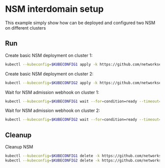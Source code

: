# NSM interdomain setup


This example simply show how can be deployed and configured two NSM on different clusters

## Run

Create basic NSM deployment on cluster 1:

```bash
kubectl --kubeconfig=$KUBECONFIG1 apply -k https://github.com/networkservicemesh/deployments-k8s/examples/interdomain/nsm/cluster1?ref=c5ff5efcd4037d357ba70d1174d8f3743dca6ba5
```

Create basic NSM deployment on cluster 2:

```bash
kubectl --kubeconfig=$KUBECONFIG2 apply -k https://github.com/networkservicemesh/deployments-k8s/examples/interdomain/nsm/cluster2?ref=c5ff5efcd4037d357ba70d1174d8f3743dca6ba5
```

Wait for NSM admission webhook on cluster 1:

```bash
kubectl --kubeconfig=$KUBECONFIG1 wait --for=condition=ready --timeout=1m pod -n nsm-system -l app=admission-webhook-k8s
```

Wait for NSM admission webhook on cluster 2:

```bash
kubectl --kubeconfig=$KUBECONFIG2 wait --for=condition=ready --timeout=1m pod -n nsm-system -l app=admission-webhook-k8s
```

## Cleanup

Cleanup NSM
```bash
kubectl --kubeconfig=$KUBECONFIG1 delete -k https://github.com/networkservicemesh/deployments-k8s/examples/interdomain/nsm/cluster1?ref=c5ff5efcd4037d357ba70d1174d8f3743dca6ba5
kubectl --kubeconfig=$KUBECONFIG2 delete -k https://github.com/networkservicemesh/deployments-k8s/examples/interdomain/nsm/cluster2?ref=c5ff5efcd4037d357ba70d1174d8f3743dca6ba5
```
